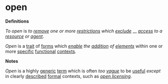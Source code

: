 # open

**Definitions**

_To open_ is _to_ [_remove_](remove.md) _one or more_ [_restrictions_](restrict.md) _which_ [_exclude_](exclude.md) __ [_access_](access.md) _to a_ [_resource_](resource.md) _or_ [_agent_](agent.md).

_Open_ is a [trait](https://github.com/gcassel/Modular-Organization-Terminology/blob/master/terms/trait.md) of [forms](https://github.com/gcassel/Modular-Organization-Terminology/blob/master/terms/element.md) which [_enable_](https://github.com/gcassel/Modular-Organization-Terminology/blob/master/terms/enable.md) _the_ [_addition_](https://github.com/gcassel/Modular-Organization-Terminology/blob/master/terms/add.md) _of_ [_elements_](https://github.com/gcassel/Modular-Organization-Terminology/blob/master/terms/element.md) within one or more [specific](https://github.com/gcassel/Modular-Organization-Terminology/blob/master/terms/specific.md) [functional](https://github.com/gcassel/Modular-Organization-Terminology/blob/master/terms/function.md) [contexts](https://github.com/gcassel/Modular-Organization-Terminology/blob/master/terms/context.md).

**Notes**

_Open_ is a highly [generic](https://github.com/gcassel/Modular-Organization-Terminology/blob/master/terms/generic.md) [term](https://github.com/gcassel/Modular-Organization-Terminology/blob/master/terms/term.md) which is often _too_ [_vague_](https://github.com/gcassel/Modular-Organization-Terminology/blob/master/terms/vague.md) to be [useful](https://github.com/gcassel/Modular-Organization-Terminology/blob/master/terms/use.md) _except_ in clearly [described](https://github.com/gcassel/Modular-Organization-Terminology/blob/master/terms/describe.md) [formal](https://github.com/gcassel/Modular-Organization-Terminology/blob/master/terms/form.md) contexts, such as [_open licensing_](https://github.com/gcassel/Modular-Organization-Terminology/blob/master/terms/open-license.md).
